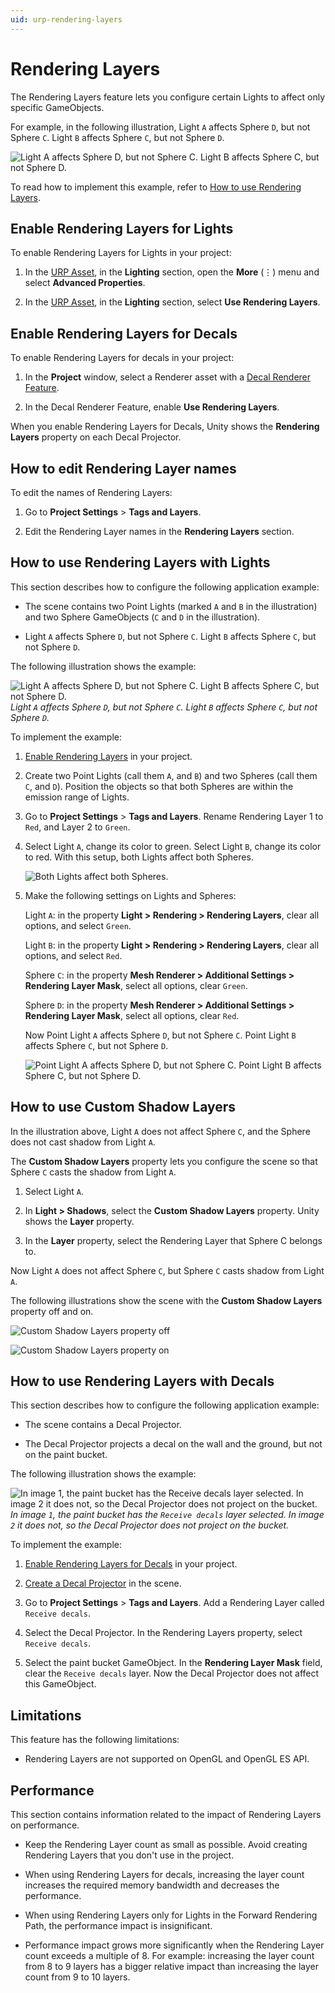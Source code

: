 ```yaml
---
uid: urp-rendering-layers
---
```

# Rendering Layers

The Rendering Layers feature lets you configure certain Lights to affect only specific GameObjects.

For example, in the following illustration, Light `A` affects Sphere `D`, but not Sphere `C`. Light `B` affects Sphere `C`, but not Sphere `D`.

![Light A affects Sphere D, but not Sphere C. Light B affects Sphere C, but not Sphere D.](../Images/lighting/rendering-layers/rendering-layers-example.png)

To read how to implement this example, refer to [How to use Rendering Layers](#how-to-rendering-layers).

## <a name="enable"></a>Enable Rendering Layers for Lights

To enable Rendering Layers for Lights in your project:

1. In the [URP Asset](../universalrp-asset.md), in the **Lighting** section, open the **More** (⋮) menu and select **Advanced Properties**.

2. In the [URP Asset](../universalrp-asset.md), in the **Lighting** section, select **Use Rendering Layers**.

## <a name="enable-decals"></a>Enable Rendering Layers for Decals

To enable Rendering Layers for decals in your project:

1. In the **Project** window, select a Renderer asset with a [Decal Renderer Feature](../renderer-feature-decal.md#decal-renderer-feature-properties).

2. In the Decal Renderer Feature, enable **Use Rendering Layers**.

When you enable Rendering Layers for Decals, Unity shows the **Rendering Layers** property on each Decal Projector.

## How to edit Rendering Layer names

To edit the names of Rendering Layers:

1. Go to **Project Settings** > **Tags and Layers**.

2. Edit the Rendering Layer names in the **Rendering Layers** section.

## <a name="how-to-rendering-layers"></a>How to use Rendering Layers with Lights

This section describes how to configure the following application example:

* The scene contains two Point Lights (marked `A` and `B` in the illustration) and two Sphere GameObjects (`C` and `D` in the illustration).

* Light `A` affects Sphere `D`, but not Sphere `C`. Light `B` affects Sphere `C`, but not Sphere `D`.

The following illustration shows the example:

![Light A affects Sphere D, but not Sphere C. Light B affects Sphere C, but not Sphere D.](../Images/lighting/rendering-layers/rendering-layers-example.png)<br/>*Light `A` affects Sphere `D`, but not Sphere `C`. Light `B` affects Sphere `C`, but not Sphere `D`.*

To implement the example:

1. [Enable Rendering Layers](#enable) in your project.

2. Create two Point Lights (call them `A`, and `B`) and two Spheres (call them `C`, and `D`). Position the objects so that both Spheres are within the emission range of Lights.

3. Go to **Project Settings** > **Tags and Layers**. Rename Rendering Layer 1 to `Red`, and Layer 2 to `Green`.

4. Select Light `A`, change its color to green. Select Light `B`, change its color to red. With this setup, both Lights affect both Spheres.

    ![Both Lights affect both Spheres.](../Images/lighting/rendering-layers/both-lights.png)

5. Make the following settings on Lights and Spheres:

    Light `A`: in the property **Light > Rendering > Rendering Layers**, clear all options, and select `Green`.

    Light `B`: in the property **Light > Rendering > Rendering Layers**, clear all options, and select `Red`.

    Sphere `C`: in the property **Mesh Renderer > Additional Settings > Rendering Layer Mask**, select all options, clear `Green`.

    Sphere `D`: in the property **Mesh Renderer > Additional Settings > Rendering Layer Mask**, select all options, clear `Red`.

    Now Point Light `A` affects Sphere `D`, but not Sphere `C`. Point Light `B` affects Sphere `C`, but not Sphere `D`.

    ![Point Light A affects Sphere D, but not Sphere C. Point Light B affects Sphere C, but not Sphere D.](../Images/lighting/rendering-layers/rendering-layers-example.png)

## <a name="shadow-layers"></a>How to use Custom Shadow Layers

In the illustration above, Light `A` does not affect Sphere `C`, and the Sphere does not cast shadow from Light `A`.

The **Custom Shadow Layers** property lets you configure the scene so that Sphere `C` casts the shadow from Light `A`.

1. Select Light `A`.

2. In **Light > Shadows**, select the **Custom Shadow Layers** property. Unity shows the **Layer** property.

3. In the **Layer** property, select the Rendering Layer that Sphere C belongs to.

Now Light `A` does not affect Sphere `C`, but Sphere `C` casts shadow from Light `A`.

The following illustrations show the scene with the **Custom Shadow Layers** property off and on.

![Custom Shadow Layers property off](../Images/lighting/rendering-layers/custom-shadow-layers-off.png)

![Custom Shadow Layers property on](../Images/lighting/rendering-layers/custom-shadow-layers-on.png)

## <a name="how-to-rendering-layers-decals"></a>How to use Rendering Layers with Decals

This section describes how to configure the following application example:

* The scene contains a Decal Projector.

* The Decal Projector projects a decal on the wall and the ground, but not on the paint bucket.

The following illustration shows the example:

![In image `1`, the paint bucket has the `Receive decals` layer selected. In image `2` it does not, so the Decal Projector does not project on the bucket.](../Images/lighting/rendering-layers/rendering-layers-decal-example.png)<br/>*In image `1`, the paint bucket has the `Receive decals` layer selected. In image `2` it does not, so the Decal Projector does not project on the bucket.*

To implement the example:

1. [Enable Rendering Layers for Decals](#enable-decals) in your project.

2. [Create a Decal Projector](../renderer-feature-decal.md#how-to-use-the-feature) in the scene.

3. Go to **Project Settings** > **Tags and Layers**. Add a Rendering Layer called `Receive decals`.

4. Select the Decal Projector. In the Rendering Layers property, select `Receive decals`.

5. Select the paint bucket GameObject. In the **Rendering Layer Mask** field, clear the `Receive decals` layer. Now the Decal Projector does not affect this GameObject.

## Limitations

This feature has the following limitations:

* Rendering Layers are not supported on OpenGL and OpenGL ES API.

## <a name="performance"></a>Performance

This section contains information related to the impact of Rendering Layers on performance.

* Keep the Rendering Layer count as small as possible. Avoid creating Rendering Layers that you don't use in the project.

* When using Rendering Layers for decals, increasing the layer count increases the required memory bandwidth and decreases the performance.

* When using Rendering Layers only for Lights in the Forward Rendering Path, the performance impact is insignificant.

* Performance impact grows more significantly when the Rendering Layer count exceeds a multiple of 8. For example: increasing the layer count from 8 to 9 layers has a bigger relative impact than increasing the layer count from 9 to 10 layers.
